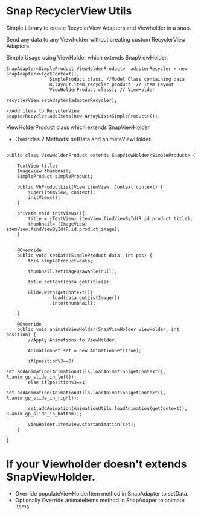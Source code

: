 # Snap RecyclerView Utils

Simple Library to create RecyclerView Adapters and Viewholder in a snap.

Send any data to any Viewholder without creating custom RecyclerView Adapters.

Simple Usage using ViewHolder which extends  SnapViewHolder.

```
SnapAdapter<SimpleProduct,ViewHolderProduct>  adapterRecycler = new SnapAdapter<>(getContext(),
                SimpleProduct.class, //Model Class containing data
                R.layout.item_recycler_product, // Item Layout
                ViewHolderProduct.class); // ViewHolder
                
recyclerView.setAdapter(adapterRecycler);

//Add items to RecyclerView
adapterRecycler.addItems(new ArrayList<SimpleProduct>());

```

ViewHolderProduct class which extends SnapViewHolder
* Overrides 2 Methods: setData and animateViewHolder.

```

public class ViewHolderProduct extends SnapViewHolder<SimpleProduct> {

    TextView title;
    ImageView thumbnail;
    SimpleProduct simpleProduct;

    public VhProductList(View itemView, Context context) {
        super(itemView, context);
        initViews();
    }

    private void initViews(){
        title = (TextView) itemView.findViewById(R.id.product_title);
        thumbnail= (ImageView) itemView.findViewById(R.id.product_image);
    }


    @Override
    public void setData(SimpleProduct data, int pos) {
        this.simpleProduct=data;
        
        thumbnail.setImageDrawable(null);
        
        title.setText(data.getTitle());

        Glide.with(getContext())
                .load(data.getListImage())
                .into(thumbnail);

    }

    @Override
    public void animateViewHolder(SnapViewHolder viewHolder, int position) {
        //Apply Animations to ViewHolder.
        
        AnimationSet set = new AnimationSet(true);

        if(position%3==0)
            set.addAnimation(AnimationUtils.loadAnimation(getContext(), R.anim.gp_slide_in_left));
        else if(position%3==1)
            set.addAnimation(AnimationUtils.loadAnimation(getContext(), R.anim.gp_slide_in_right));

        set.addAnimation(AnimationUtils.loadAnimation(getContext(), R.anim.gp_slide_in_bottom));

        viewHolder.itemView.startAnimation(set);
    }

}

```

# If your Viewholder doesn't extends SnapViewHolder.

* Override populateViewHolderItem method in SnapAdapter to setData.
* Optionally Override animateItems method in SnapAdaper to animate Items.
